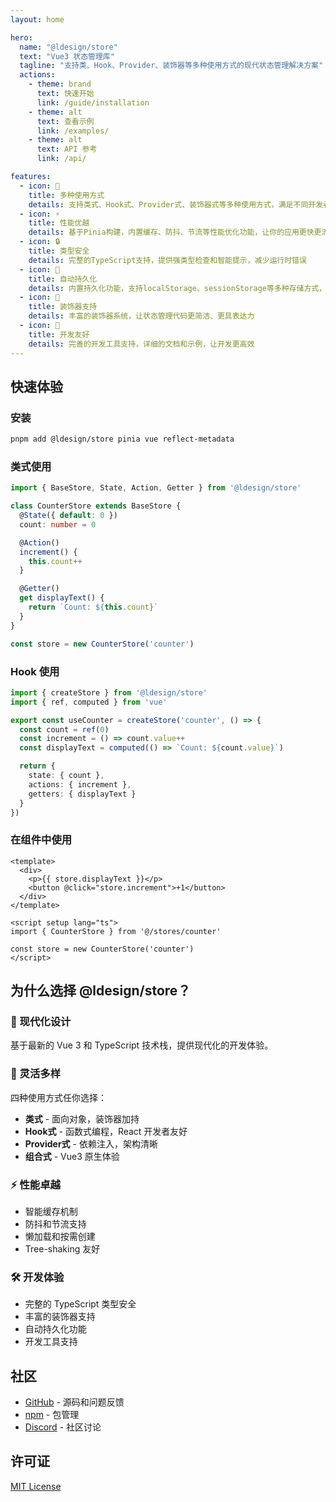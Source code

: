 ```yaml
---
layout: home

hero:
  name: "@ldesign/store"
  text: "Vue3 状态管理库"
  tagline: "支持类、Hook、Provider、装饰器等多种使用方式的现代状态管理解决方案"
  actions:
    - theme: brand
      text: 快速开始
      link: /guide/installation
    - theme: alt
      text: 查看示例
      link: /examples/
    - theme: alt
      text: API 参考
      link: /api/

features:
  - icon: 🎯
    title: 多种使用方式
    details: 支持类式、Hook式、Provider式、装饰器式等多种使用方式，满足不同开发者的偏好和项目需求
  - icon: ⚡
    title: 性能优越
    details: 基于Pinia构建，内置缓存、防抖、节流等性能优化功能，让你的应用更快更流畅
  - icon: 🔒
    title: 类型安全
    details: 完整的TypeScript支持，提供强类型检查和智能提示，减少运行时错误
  - icon: 💾
    title: 自动持久化
    details: 内置持久化功能，支持localStorage、sessionStorage等多种存储方式，数据永不丢失
  - icon: 🎨
    title: 装饰器支持
    details: 丰富的装饰器系统，让状态管理代码更简洁、更具表达力
  - icon: 🔧
    title: 开发友好
    details: 完善的开发工具支持，详细的文档和示例，让开发更高效
---
```


## 快速体验

### 安装

```bash
pnpm add @ldesign/store pinia vue reflect-metadata
```

### 类式使用

```typescript
import { BaseStore, State, Action, Getter } from '@ldesign/store'

class CounterStore extends BaseStore {
  @State({ default: 0 })
  count: number = 0

  @Action()
  increment() {
    this.count++
  }

  @Getter()
  get displayText() {
    return `Count: ${this.count}`
  }
}

const store = new CounterStore('counter')
```

### Hook 使用

```typescript
import { createStore } from '@ldesign/store'
import { ref, computed } from 'vue'

export const useCounter = createStore('counter', () => {
  const count = ref(0)
  const increment = () => count.value++
  const displayText = computed(() => `Count: ${count.value}`)

  return {
    state: { count },
    actions: { increment },
    getters: { displayText }
  }
})
```

### 在组件中使用

```vue
<template>
  <div>
    <p>{{ store.displayText }}</p>
    <button @click="store.increment">+1</button>
  </div>
</template>

<script setup lang="ts">
import { CounterStore } from '@/stores/counter'

const store = new CounterStore('counter')
</script>
```

## 为什么选择 @ldesign/store？

### 🚀 现代化设计

基于最新的 Vue 3 和 TypeScript 技术栈，提供现代化的开发体验。

### 🎯 灵活多样

四种使用方式任你选择：
- **类式** - 面向对象，装饰器加持
- **Hook式** - 函数式编程，React 开发者友好
- **Provider式** - 依赖注入，架构清晰
- **组合式** - Vue3 原生体验

### ⚡ 性能卓越

- 智能缓存机制
- 防抖和节流支持
- 懒加载和按需创建
- Tree-shaking 友好

### 🛠️ 开发体验

- 完整的 TypeScript 类型安全
- 丰富的装饰器支持
- 自动持久化功能
- 开发工具支持

## 社区

- [GitHub](https://github.com/ldesign/store) - 源码和问题反馈
- [npm](https://www.npmjs.com/package/@ldesign/store) - 包管理
- [Discord](https://discord.gg/ldesign) - 社区讨论

## 许可证

[MIT License](https://github.com/ldesign/store/blob/main/LICENSE)

